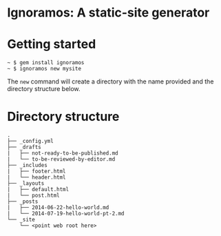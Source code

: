 Ignoramos: A static-site generator
==================================

Getting started
===============

```
~ $ gem install ignoramos
~ $ ignoramos new mysite
```

The `new` command will create a directory with the name provided and the
directory structure below.

Directory structure
===================

```
.
├── _config.yml
├── _drafts
|   ├── not-ready-to-be-published.md
|   └── to-be-reviewed-by-editor.md
├── _includes
|   ├── footer.html
|   └── header.html
├── _layouts
|   ├── default.html
|   └── post.html
├── _posts
|   ├── 2014-06-22-hello-world.md
|   └── 2014-07-19-hello-world-pt-2.md
└── _site
    └── <point web root here>
```
